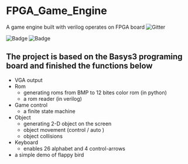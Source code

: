 # FPGA_Game_Engine
A game engine built with verilog operates on FPGA board
![Gitter](https://img.shields.io/badge/Ctrl-C%2BV-yellowgreen.svg)

![Badge](https://img.shields.io/badge/link-996.icu-%23FF4D5B.svg)
![Badge](https://img.shields.io/badge/捞-007.uiuc-%23FF4D5B.svg)

## The project is based on the Basys3 programing board and finished the functions below
- VGA output
- Rom
  - generating roms from BMP to 12 bites color rom (in python)
  - a rom reader (in verilog)
- Game control
  - a finite state machine 
- Object
  - generating 2-D object on the screen 
  - object movement (control / auto )
  - object collisions 
 - Keyboard
   - enables 26 alphabet and 4 control-arrows
 - a simple demo of flappy bird
  
